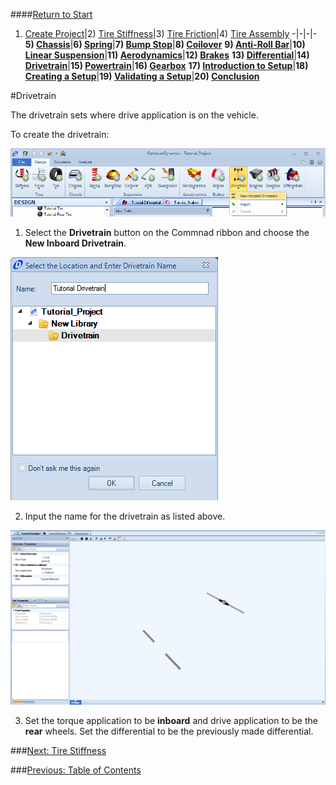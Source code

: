 ####[Return to Start](1_Tutorial_1.md)

1) [Create Project](2_Create_Project.md)|2) [Tire Stiffness](3_Tire_Stiffness.md)|3) [Tire Friction](4_Tire_Friction.md)|4) [Tire Assembly](5_TireAssy.md)
-|-|-|-
__5) [Chassis](6_Chassis.md)__|__6) [Spring](7_Spring.md)__|__7) [Bump Stop](8_BumpStop.md)__|__8) [Coilover](9_Coilover.md)__
__9) [Anti-Roll Bar](10_ARB.md)__|__10) [Linear Suspension](11_LinearSus.md)__|__11) [Aerodynamics](12_Aero.md)__|__12) [Brakes](13_Brakes.md)__
__13) [Differential](14_Diff.md)__|__14) [Drivetrain](15_DT.md)__|__15) [Powertrain](16_Powertrain.md)__|__16) [Gearbox](17_Gearbox.md)__
__17) [Introduction to Setup](18_Setupintro.md)__|__18) [Creating a Setup](19_Setup.md)__|__19) [Validating a Setup](20_ValidateSetup.md)__|__20) [Conclusion](21_Conclusion.md)__

#Drivetrain

The drivetrain sets where drive application is on the vehicle.

To create the drivetrain:

![New Drivetrain](../img/new_drivetrain.png)

1) Select the __Drivetrain__ button on the Commnad ribbon and choose the __New Inboard Drivetrain__.

![Drivetrain Name](../img/dt_name.png)

2) Input the name for the drivetrain as listed above.

![Drivetrain Param](../img/dt_param.png)

3) Set the torque application to be __inboard__ and drive application to be the __rear__ wheels. Set the differential to be the previously made differential.

###[Next: Tire Stiffness](3_Tire_Stiffness.md)

###[Previous: Table of Contents](1_Tutorial_1.md)